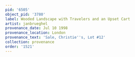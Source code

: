 ```yaml
---
pid: '6505'
object_pid: '3780'
label: Wooded Landscape with Travelers and an Upset Cart
artist: janbrueghel
provenance_date: Jul 10 1998
provenance_location: London
provenance_text: 'Sale, Christie''s, Lot #12'
collection: provenance
order: '1521'
---
```

